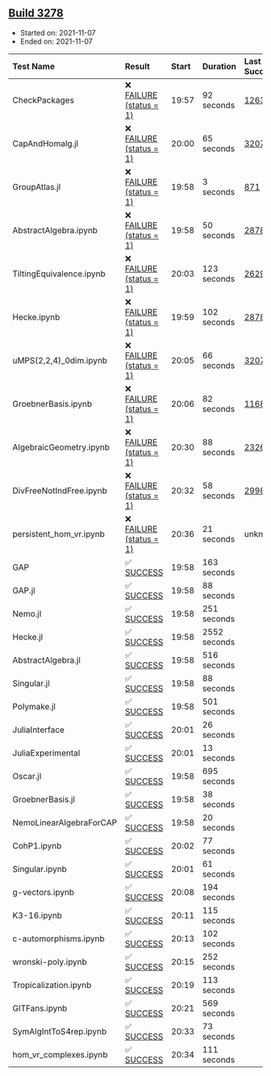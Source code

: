 ## [Build 3278](https://oscarci.mathematik.uni-kl.de/job/oscar-stable/3278/)

* Started on: 2021-11-07
* Ended on: 2021-11-07

| Test Name    | Result | Start | Duration | Last Success | First Failure |
|:-------------|:-------|:------|:---------|:-------------|:--------------|
| CheckPackages | ❌ [FAILURE (status = 1)](https://oscarci.mathematik.uni-kl.de/job/oscar-stable/3278/artifact/logs/build-3278/CheckPackages.log) | 19:57 | 92 seconds | [1263](https://oscarci.mathematik.uni-kl.de/job/oscar-stable/1263/) | [1264](https://oscarci.mathematik.uni-kl.de/job/oscar-stable/1264/) |
| CapAndHomalg.jl | ❌ [FAILURE (status = 1)](https://oscarci.mathematik.uni-kl.de/job/oscar-stable/3278/artifact/logs/build-3278/CapAndHomalg.jl.log) | 20:00 | 65 seconds | [3207](https://oscarci.mathematik.uni-kl.de/job/oscar-stable/3207/) | [3208](https://oscarci.mathematik.uni-kl.de/job/oscar-stable/3208/) |
| GroupAtlas.jl | ❌ [FAILURE (status = 1)](https://oscarci.mathematik.uni-kl.de/job/oscar-stable/3278/artifact/logs/build-3278/GroupAtlas.jl.log) | 19:58 | 3 seconds | [871](https://oscarci.mathematik.uni-kl.de/job/oscar-stable/871/) | [872](https://oscarci.mathematik.uni-kl.de/job/oscar-stable/872/) |
| AbstractAlgebra.ipynb | ❌ [FAILURE (status = 1)](https://oscarci.mathematik.uni-kl.de/job/oscar-stable/3278/artifact/logs/build-3278/AbstractAlgebra.ipynb.log) | 19:58 | 50 seconds | [2878](https://oscarci.mathematik.uni-kl.de/job/oscar-stable/2878/) | [2879](https://oscarci.mathematik.uni-kl.de/job/oscar-stable/2879/) |
| TiltingEquivalence.ipynb | ❌ [FAILURE (status = 1)](https://oscarci.mathematik.uni-kl.de/job/oscar-stable/3278/artifact/logs/build-3278/TiltingEquivalence.ipynb.log) | 20:03 | 123 seconds | [2629](https://oscarci.mathematik.uni-kl.de/job/oscar-stable/2629/) | [2630](https://oscarci.mathematik.uni-kl.de/job/oscar-stable/2630/) |
| Hecke.ipynb | ❌ [FAILURE (status = 1)](https://oscarci.mathematik.uni-kl.de/job/oscar-stable/3278/artifact/logs/build-3278/Hecke.ipynb.log) | 19:59 | 102 seconds | [2878](https://oscarci.mathematik.uni-kl.de/job/oscar-stable/2878/) | [2879](https://oscarci.mathematik.uni-kl.de/job/oscar-stable/2879/) |
| uMPS(2,2,4)_0dim.ipynb | ❌ [FAILURE (status = 1)](https://oscarci.mathematik.uni-kl.de/job/oscar-stable/3278/artifact/logs/build-3278/uMPS-2-2-4-_0dim.ipynb.log) | 20:05 | 66 seconds | [3207](https://oscarci.mathematik.uni-kl.de/job/oscar-stable/3207/) | [3208](https://oscarci.mathematik.uni-kl.de/job/oscar-stable/3208/) |
| GroebnerBasis.ipynb | ❌ [FAILURE (status = 1)](https://oscarci.mathematik.uni-kl.de/job/oscar-stable/3278/artifact/logs/build-3278/GroebnerBasis.ipynb.log) | 20:06 | 82 seconds | [1168](https://oscarci.mathematik.uni-kl.de/job/oscar-stable/1168/) | [1169](https://oscarci.mathematik.uni-kl.de/job/oscar-stable/1169/) |
| AlgebraicGeometry.ipynb | ❌ [FAILURE (status = 1)](https://oscarci.mathematik.uni-kl.de/job/oscar-stable/3278/artifact/logs/build-3278/AlgebraicGeometry.ipynb.log) | 20:30 | 88 seconds | [2326](https://oscarci.mathematik.uni-kl.de/job/oscar-stable/2326/) | [2327](https://oscarci.mathematik.uni-kl.de/job/oscar-stable/2327/) |
| DivFreeNotIndFree.ipynb | ❌ [FAILURE (status = 1)](https://oscarci.mathematik.uni-kl.de/job/oscar-stable/3278/artifact/logs/build-3278/DivFreeNotIndFree.ipynb.log) | 20:32 | 58 seconds | [2998](https://oscarci.mathematik.uni-kl.de/job/oscar-stable/2998/) | [2999](https://oscarci.mathematik.uni-kl.de/job/oscar-stable/2999/) |
| persistent_hom_vr.ipynb | ❌ [FAILURE (status = 1)](https://oscarci.mathematik.uni-kl.de/job/oscar-stable/3278/artifact/logs/build-3278/persistent_hom_vr.ipynb.log) | 20:36 | 21 seconds | unknown | unknown |
| GAP | ✅ [SUCCESS](https://oscarci.mathematik.uni-kl.de/job/oscar-stable/3278/artifact/logs/build-3278/GAP.log) | 19:58 | 163 seconds |  |  |
| GAP.jl | ✅ [SUCCESS](https://oscarci.mathematik.uni-kl.de/job/oscar-stable/3278/artifact/logs/build-3278/GAP.jl.log) | 19:58 | 88 seconds |  |  |
| Nemo.jl | ✅ [SUCCESS](https://oscarci.mathematik.uni-kl.de/job/oscar-stable/3278/artifact/logs/build-3278/Nemo.jl.log) | 19:58 | 251 seconds |  |  |
| Hecke.jl | ✅ [SUCCESS](https://oscarci.mathematik.uni-kl.de/job/oscar-stable/3278/artifact/logs/build-3278/Hecke.jl.log) | 19:58 | 2552 seconds |  |  |
| AbstractAlgebra.jl | ✅ [SUCCESS](https://oscarci.mathematik.uni-kl.de/job/oscar-stable/3278/artifact/logs/build-3278/AbstractAlgebra.jl.log) | 19:58 | 516 seconds |  |  |
| Singular.jl | ✅ [SUCCESS](https://oscarci.mathematik.uni-kl.de/job/oscar-stable/3278/artifact/logs/build-3278/Singular.jl.log) | 19:58 | 88 seconds |  |  |
| Polymake.jl | ✅ [SUCCESS](https://oscarci.mathematik.uni-kl.de/job/oscar-stable/3278/artifact/logs/build-3278/Polymake.jl.log) | 19:58 | 501 seconds |  |  |
| JuliaInterface | ✅ [SUCCESS](https://oscarci.mathematik.uni-kl.de/job/oscar-stable/3278/artifact/logs/build-3278/JuliaInterface.log) | 20:01 | 26 seconds |  |  |
| JuliaExperimental | ✅ [SUCCESS](https://oscarci.mathematik.uni-kl.de/job/oscar-stable/3278/artifact/logs/build-3278/JuliaExperimental.log) | 20:01 | 13 seconds |  |  |
| Oscar.jl | ✅ [SUCCESS](https://oscarci.mathematik.uni-kl.de/job/oscar-stable/3278/artifact/logs/build-3278/Oscar.jl.log) | 19:58 | 695 seconds |  |  |
| GroebnerBasis.jl | ✅ [SUCCESS](https://oscarci.mathematik.uni-kl.de/job/oscar-stable/3278/artifact/logs/build-3278/GroebnerBasis.jl.log) | 19:58 | 38 seconds |  |  |
| NemoLinearAlgebraForCAP | ✅ [SUCCESS](https://oscarci.mathematik.uni-kl.de/job/oscar-stable/3278/artifact/logs/build-3278/NemoLinearAlgebraForCAP.log) | 19:58 | 20 seconds |  |  |
| CohP1.ipynb | ✅ [SUCCESS](https://oscarci.mathematik.uni-kl.de/job/oscar-stable/3278/artifact/logs/build-3278/CohP1.ipynb.log) | 20:02 | 77 seconds |  |  |
| Singular.ipynb | ✅ [SUCCESS](https://oscarci.mathematik.uni-kl.de/job/oscar-stable/3278/artifact/logs/build-3278/Singular.ipynb.log) | 20:01 | 61 seconds |  |  |
| g-vectors.ipynb | ✅ [SUCCESS](https://oscarci.mathematik.uni-kl.de/job/oscar-stable/3278/artifact/logs/build-3278/g-vectors.ipynb.log) | 20:08 | 194 seconds |  |  |
| K3-16.ipynb | ✅ [SUCCESS](https://oscarci.mathematik.uni-kl.de/job/oscar-stable/3278/artifact/logs/build-3278/K3-16.ipynb.log) | 20:11 | 115 seconds |  |  |
| c-automorphisms.ipynb | ✅ [SUCCESS](https://oscarci.mathematik.uni-kl.de/job/oscar-stable/3278/artifact/logs/build-3278/c-automorphisms.ipynb.log) | 20:13 | 102 seconds |  |  |
| wronski-poly.ipynb | ✅ [SUCCESS](https://oscarci.mathematik.uni-kl.de/job/oscar-stable/3278/artifact/logs/build-3278/wronski-poly.ipynb.log) | 20:15 | 252 seconds |  |  |
| Tropicalization.ipynb | ✅ [SUCCESS](https://oscarci.mathematik.uni-kl.de/job/oscar-stable/3278/artifact/logs/build-3278/Tropicalization.ipynb.log) | 20:19 | 113 seconds |  |  |
| GITFans.ipynb | ✅ [SUCCESS](https://oscarci.mathematik.uni-kl.de/job/oscar-stable/3278/artifact/logs/build-3278/GITFans.ipynb.log) | 20:21 | 569 seconds |  |  |
| SymAlgIntToS4rep.ipynb | ✅ [SUCCESS](https://oscarci.mathematik.uni-kl.de/job/oscar-stable/3278/artifact/logs/build-3278/SymAlgIntToS4rep.ipynb.log) | 20:33 | 73 seconds |  |  |
| hom_vr_complexes.ipynb | ✅ [SUCCESS](https://oscarci.mathematik.uni-kl.de/job/oscar-stable/3278/artifact/logs/build-3278/hom_vr_complexes.ipynb.log) | 20:34 | 111 seconds |  |  |
